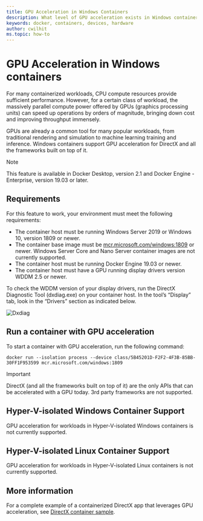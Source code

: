 ```yaml
---
title: GPU Acceleration in Windows Containers
description: What level of GPU acceleration exists in Windows containers
keywords: docker, containers, devices, hardware
author: cwilhit
ms.topic: how-to
---
```


# GPU Acceleration in Windows containers

For many containerized workloads, CPU compute resources provide sufficient performance. However, for a certain class of workload, the massively parallel compute power offered by GPUs (graphics processing units) can speed up operations  by orders of magnitude, bringing down cost and improving throughput immensely.

GPUs are already a common tool for many popular workloads, from traditional rendering and simulation to machine learning training and inference. Windows containers support GPU acceleration for DirectX and all the frameworks built on top of it.

> [!NOTE]
> This feature is available in Docker Desktop, version 2.1 and Docker Engine - Enterprise, version 19.03 or later.

## Requirements

For this feature to work, your environment must meet the following requirements:

- The container host must be running Windows Server 2019 or Windows 10, version 1809 or newer.
- The container base image must be [mcr.microsoft.com/windows:1809](https://hub.docker.com/_/microsoft-windows) or newer. Windows Server Core and Nano Server container images are not currently supported.
- The container host must be running Docker Engine 19.03 or newer.
- The container host must have a GPU running display drivers version WDDM 2.5 or newer.

To check the WDDM version of your display drivers, run the DirectX Diagnostic Tool (dxdiag.exe) on your container host. In the tool’s “Display” tab, look in the “Drivers” section as indicated below.

![Dxdiag](media/dxdiag.png)

## Run a container with GPU acceleration

To start a container with GPU acceleration, run the following command:

```shell
docker run --isolation process --device class/5B45201D-F2F2-4F3B-85BB-30FF1F953599 mcr.microsoft.com/windows:1809
```

> [!IMPORTANT]
> DirectX (and all the frameworks built on top of it) are the only APIs that can be accelerated with a GPU today. 3rd party frameworks are not supported.

## Hyper-V-isolated Windows Container Support

GPU acceleration for workloads in Hyper-V-isolated Windows containers is not currently supported.

## Hyper-V-isolated Linux Container Support

GPU acceleration for workloads in Hyper-V-isolated Linux containers is not currently supported.

## More information

For a complete example of a containerized DirectX app that leverages GPU acceleration, see [DirectX container sample](https://github.com/MicrosoftDocs/Virtualization-Documentation/tree/master/windows-container-samples/directx).
